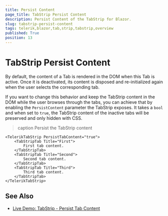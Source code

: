```yaml
---
title: Persist Content
page_title: TabStrip Persist Content
description: Persist Content of the TabStrip for Blazor.
slug: tabstrip-persist-content
tags: telerik,blazor,tab,strip,tabstrip,overview
published: True
position: 13
---
```


# TabStrip Persist Content

By default, the content of a Tab is rendered in the DOM when this Tab is active. Once it is deactivated, its content is disposed and re-initialized again when the user selects the corresponding tab.

If you want to change this behavior and keep the TabStrip content in the DOM while the user browses through the tabs, you can achieve that by enabling the `PersistContent` parameter the TabStrip exposes. It takes a `bool` and when set to `true`, the TabStrip content of the inactive tabs will be preserved and only hidden with CSS.

>caption Persist the TabStrip content

````CSHTML
<TelerikTabStrip PersistTabContent="true">
    <TabStripTab Title="First">
        First tab content.
    </TabStripTab>
    <TabStripTab Title="Second">
        Second tab content.        
    </TabStripTab>
    <TabStripTab Title="Third">
        Third tab content.
    </TabStripTab>
</TelerikTabStrip>
````

## See Also

  * [Live Demo: TabStrip - Persist Tab Content](https://demos.telerik.com/blazor-ui/tabstrip/persist-content)